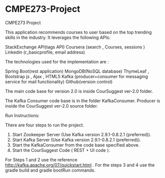 # CMPE273-Project
CMPE273 Project

This application recommends courses to user based on the top trending skills in the industry. It leverages the following APIs:

StackExchange API(tags API)
Coursera (search , Courses, sessions )
Linkedin (r_basicprofile, email address)

The technologies used for the implementation are :

Spring Boot(rest application)
MongoDB(NoSQL database)
ThymeLeaf , Bootstrap js , Ajax , HTML5
Kafka (producer+consumer for messaging service for mail functionality)
Github(version control)

The main code base for version 2.0 is inside CourSuggest ver-2.0 folder.

The Kafka Consumer code base is in the folder KafkaConsumer. Producer is inside the CourSuggest ver-2.0 source folder.

Run Instructions:

There are four steps to run the project.

1. Start Zookeeper Server (Use Kafka version 2.9.1-0.8.2.1 (preferred)).
2. Start Kafka Server (Use Kafka version 2.9.1-0.8.2.1 (preferred)).
3. Start the KafkaConsumer from the code base specified above.
4. Start the CourSuggest Code ( REST + UI code ).

For Steps 1 and 2 use the reference http://kafka.apache.org/07/quickstart.html .
For the steps 3 and 4 use the gradle build and gradle bootRun commands.
